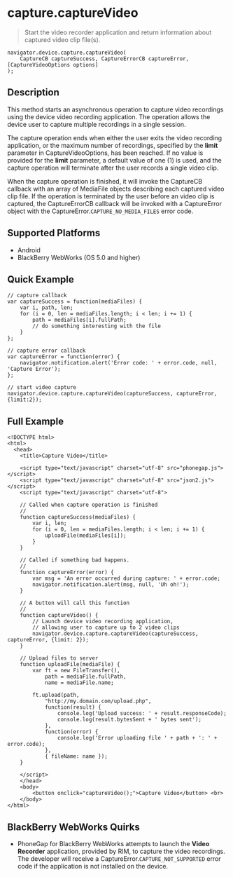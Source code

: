 capture.captureVideo
====================

> Start the video recorder application and return information about captured video clip file(s).

    navigator.device.capture.captureVideo( 
	    CaptureCB captureSuccess, CaptureErrorCB captureError, [CaptureVideoOptions options]
	);

Description
-----------

This method starts an asynchronous operation to capture video recordings using the device video recording application.  The operation allows the device user to capture multiple recordings in a single session.

The capture operation ends when either the user exits the video recording application, or the maximum number of recordings, specified by the __limit__ parameter in CaptureVideoOptions, has been reached.  If no value is provided for the __limit__ parameter, a default value of one (1) is used, and the capture operation will terminate after the user records a single video clip.

When the capture operation is finished, it will invoke the CaptureCB callback with an array of MediaFile objects describing each captured video clip file.  If the operation is terminated by the user before an video clip is captured, the CaptureErrorCB callback will be invoked with a CaptureError object with the CaptureError.`CAPTURE_NO_MEDIA_FILES` error code.

Supported Platforms
-------------------

- Android
- BlackBerry WebWorks (OS 5.0 and higher)

Quick Example
-------------

    // capture callback
    var captureSuccess = function(mediaFiles) {
        var i, path, len;
        for (i = 0, len = mediaFiles.length; i < len; i += 1) {
            path = mediaFiles[i].fullPath;
            // do something interesting with the file
        }
    };

    // capture error callback
    var captureError = function(error) {
        navigator.notification.alert('Error code: ' + error.code, null, 'Capture Error');
    };

    // start video capture
    navigator.device.capture.captureVideo(captureSuccess, captureError, {limit:2});

Full Example
------------

    <!DOCTYPE html>
    <html>
      <head>
        <title>Capture Video</title>

        <script type="text/javascript" charset="utf-8" src="phonegap.js"></script>
        <script type="text/javascript" charset="utf-8" src="json2.js"></script>
        <script type="text/javascript" charset="utf-8">

        // Called when capture operation is finished
        //
        function captureSuccess(mediaFiles) {
            var i, len;
            for (i = 0, len = mediaFiles.length; i < len; i += 1) {
                uploadFile(mediaFiles[i]);
            }	    
        }

        // Called if something bad happens.
        // 
        function captureError(error) {
	        var msg = 'An error occurred during capture: ' + error.code;
            navigator.notification.alert(msg, null, 'Uh oh!');
        }

        // A button will call this function
        //
        function captureVideo() {
            // Launch device video recording application, 
            // allowing user to capture up to 2 video clips
            navigator.device.capture.captureVideo(captureSuccess, captureError, {limit: 2});
        }

        // Upload files to server
        function uploadFile(mediaFile) {
            var ft = new FileTransfer(),
                path = mediaFile.fullPath,
                name = mediaFile.name;

            ft.upload(path,
                "http://my.domain.com/upload.php",
                function(result) {
                    console.log('Upload success: ' + result.responseCode);
                    console.log(result.bytesSent + ' bytes sent');
                },
                function(error) {
                    console.log('Error uploading file ' + path + ': ' + error.code);
                },
                { fileName: name });   
        }

        </script>
        </head>
        <body>
            <button onclick="captureVideo();">Capture Video</button> <br>
        </body>
    </html>

BlackBerry WebWorks Quirks
--------------------------

- PhoneGap for BlackBerry WebWorks attempts to launch the __Video Recorder__ application, provided by RIM, to capture the video recordings.  The developer will receive a CaptureError.`CAPTURE_NOT_SUPPORTED` error code if the application is not installed on the device.
